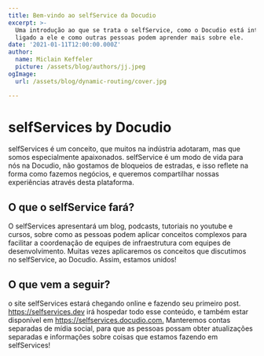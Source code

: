 ```yaml
---
title: Bem-vindo ao selfService da Docudio
excerpt: >-
  Uma introdução ao que se trata o selfService, como o Docudio está intimamente
  ligado a ele e como outras pessoas podem aprender mais sobre ele.
date: '2021-01-11T12:00:00.000Z'
author:
  name: Miclain Keffeler
  picture: /assets/blog/authors/jj.jpeg
ogImage:
  url: /assets/blog/dynamic-routing/cover.jpg

---
```

# selfServices by Docudio

selfServices é um conceito, que muitos na indústria adotaram, mas que somos especialmente apaixonados. selfService é um modo de vida para nós na Docudio, não gostamos de bloqueios de estradas, e isso reflete na forma como fazemos negócios, e queremos compartilhar nossas experiências através desta plataforma.

## O que o selfService fará?

O selfServices apresentará um blog, podcasts, tutoriais no youtube e cursos, sobre como as pessoas podem aplicar conceitos complexos para facilitar a coordenação de equipes de infraestrutura com equipes de desenvolvimento. Muitas vezes aplicaremos os conceitos que discutimos no selfService, ao Docudio. Assim, estamos unidos!

## O que vem a seguir?

o site selfServices estará chegando online e fazendo seu primeiro post. <https://selfservices.dev> irá hospedar todo esse conteúdo, e também estar disponível em <https://selfservices.docudio.com.> Manteremos contas separadas de mídia social, para que as pessoas possam obter atualizações separadas e informações sobre coisas que estamos fazendo em selfServices!
